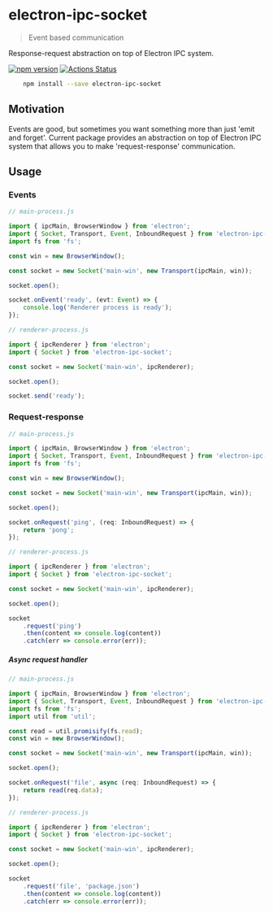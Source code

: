 # electron-ipc-socket

> Event based communication

Response-request abstraction on top of Electron IPC system.

[![npm version](https://badge.fury.io/js/electron-ipc-socket.svg)](https://www.npmjs.com/package/electron-ipc-socket)
[![Actions Status](https://wdp9fww0r9.execute-api.us-west-2.amazonaws.com/production/badge/ziflex/electron-ipc-socket)](https://wdp9fww0r9.execute-api.us-west-2.amazonaws.com/production/results/ziflex/electron-ipc-socket)


```sh
    npm install --save electron-ipc-socket
```

## Motivation

Events are good, but sometimes you want something more than just 'emit and forget'.
Current package provides an abstraction on top of Electron IPC system that allows you to make 'request-response' communication.

## Usage

### Events

```typescript
// main-process.js

import { ipcMain, BrowserWindow } from 'electron';
import { Socket, Transport, Event, InboundRequest } from 'electron-ipc-socket';
import fs from 'fs';

const win = new BrowserWindow();

const socket = new Socket('main-win', new Transport(ipcMain, win));

socket.open();

socket.onEvent('ready', (evt: Event) => {
    console.log('Renderer process is ready');
});
```

```typescript
// renderer-process.js

import { ipcRenderer } from 'electron';
import { Socket } from 'electron-ipc-socket';

const socket = new Socket('main-win', ipcRenderer);

socket.open();

socket.send('ready');
```

### Request-response

```typescript
// main-process.js

import { ipcMain, BrowserWindow } from 'electron';
import { Socket, Transport, Event, InboundRequest } from 'electron-ipc-socket';
import fs from 'fs';

const win = new BrowserWindow();

const socket = new Socket('main-win', new Transport(ipcMain, win));

socket.open();

socket.onRequest('ping', (req: InboundRequest) => {
    return 'pong';
});
```

```typescript
// renderer-process.js

import { ipcRenderer } from 'electron';
import { Socket } from 'electron-ipc-socket';

const socket = new Socket('main-win', ipcRenderer);

socket.open();

socket
    .request('ping')
    .then(content => console.log(content))
    .catch(err => console.error(err));
```

##### Async request handler

```typescript
// main-process.js

import { ipcMain, BrowserWindow } from 'electron';
import { Socket, Transport, Event, InboundRequest } from 'electron-ipc-socket';
import fs from 'fs';
import util from 'util';

const read = util.promisify(fs.read);
const win = new BrowserWindow();

const socket = new Socket('main-win', new Transport(ipcMain, win));

socket.open();

socket.onRequest('file', async (req: InboundRequest) => {
    return read(req.data);
});
```

```typescript
// renderer-process.js

import { ipcRenderer } from 'electron';
import { Socket } from 'electron-ipc-socket';

const socket = new Socket('main-win', ipcRenderer);

socket.open();

socket
    .request('file', 'package.json')
    .then(content => console.log(content))
    .catch(err => console.error(err));
```
